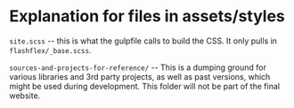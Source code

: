 # Explanation for files in assets/styles


`site.scss` -- this is what the gulpfile calls to build the CSS. It only pulls in `flashflex/_base.scss`.

`sources-and-projects-for-reference/` -- This is a dumping ground for various libraries and 3rd party projects, as well as past versions, which might be used during development. This folder will not be part of the final website.

